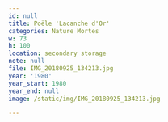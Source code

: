 ```yaml
---
id: null
title: Poële 'Lacanche d'Or'
categories: Nature Mortes
w: 73
h: 100
location: secondary storage
note: null
file: IMG_20180925_134213.jpg
year: '1980'
year_start: 1980
year_end: null
image: /static/img/IMG_20180925_134213.jpg

---
```

